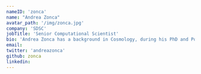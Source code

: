 ```yaml
---
nameID: 'zonca'
name: "Andrea Zonca"
avatar_path: '/img/zonca.jpg'
company: 'SDSC'
jobTitle: 'Senior Computational Scientist'
bio: 'Andrea Zonca has a background in Cosmology, during his PhD and PostDoc he worked on analyzing Cosmic Microwave Background data from the Planck Satellite. In order to manage and analyze large datasets, he developed expertise in Supercomputing, in particular parallel computing in Python and C++. At the San Diego Supercomputer Center he helps research groups in any field of science to port their data analysis pipelines to XSEDE supercomputers. Andrea is also a certified instructor of Software Carpentry and teaches automation with bash, version control with git and programming with Python to scientists.'
email: 
twitter: 'andreazonca'
github: zonca
linkedin:
---
```

